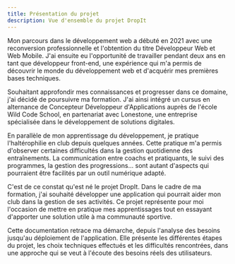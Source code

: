 ```yaml
---
title: Présentation du projet
description: Vue d'ensemble du projet DropIt
---
```


Mon parcours dans le développement web a débuté en 2021 avec une reconversion professionnelle et l'obtention du titre Développeur Web et Web Mobile. J'ai ensuite eu l'opportunité de travailler pendant deux ans en tant que développeur front-end, une expérience qui m'a permis de découvrir le monde du développement web et d'acquérir mes premières bases techniques.

Souhaitant approfondir mes connaissances et progresser dans ce domaine, j'ai décidé de poursuivre ma formation. J'ai ainsi intégré un cursus en alternance de Concepteur Développeur d'Applications auprès de l'école Wild Code School, en partenariat avec Lonestone, une entreprise spécialisée dans le développement de solutions digitales.

En parallèle de mon apprentissage du développement, je pratique l'haltérophilie en club depuis quelques années. Cette pratique m'a permis d'observer certaines difficultés dans la gestion quotidienne des entraînements. La communication entre coachs et pratiquants, le suivi des programmes, la gestion des progressions... sont autant d'aspects qui pourraient être facilités par un outil numérique adapté.

C'est de ce constat qu'est né le projet DropIt. Dans le cadre de ma formation, j'ai souhaité développer une application qui pourrait aider mon club dans la gestion de ses activités. Ce projet représente pour moi l'occasion de mettre en pratique mes apprentissages tout en essayant d'apporter une solution utile à ma communauté sportive.

Cette documentation retrace ma démarche, depuis l'analyse des besoins jusqu'au déploiement de l'application. Elle présente les différentes étapes du projet, les choix techniques effectués et les difficultés rencontrées, dans une approche qui se veut à l'écoute des besoins réels des utilisateurs.